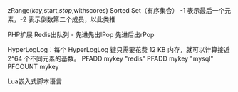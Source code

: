 


zRange($key,$start,$stop,$withscores)   Sorted Set（有序集合）
-1 表示最后一个元素，-2 表示倒数第二个成员，以此类推



PHP扩展
Redis出队列 - 先进先出lPop 先进后出rPop


HyperLogLog：每个 HyperLogLog 键只需要花费 12 KB 内存，就可以计算接近 2^64 个不同元素的基数。
PFADD mykey "redis"
PFADD mykey "mysql" 
PFCOUNT mykey

Lua嵌入式脚本语言

